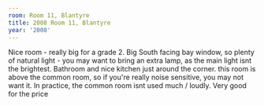 ```yaml
---
room: Room 11, Blantyre
title: 2008 Room 11, Blantyre
year: '2008'
---
```


Nice room - really big for a grade 2. Big South facing bay window, so plenty of natural light - you may want to bring an extra lamp, as the main light isnt the brightest.  Bathroom and nice kitchen just around the corner. this room is above the common room, so if you're really noise sensitive, you may not want it.  In practice, the common room isnt used much / loudly.  Very good for the price